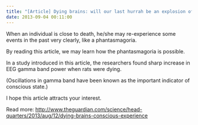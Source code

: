 ```yaml
---
title: "[Article] Dying brains: will our last hurrah be an explosion of conscious experience?"
date: 2013-09-04 00:11:00
---
```


When an individual is close to death, he/she may re-experience some events in the past very clearly, like a phantasmagoria. 

By reading this article, we may learn how the phantasmagoria is possible. 

In a study introduced in this article, the researchers found sharp increase in EEG gamma band power when rats were dying.

(Oscillations in gamma band have been known as the important indicator of conscious state.)

I hope this article attracts your interest.

Read more: <http://www.theguardian.com/science/head-quarters/2013/aug/12/dying-brains-conscious-experience>

